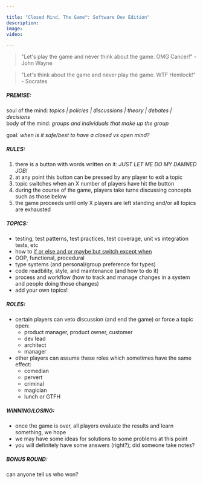 ```yaml
---	

title: "Closed Mind, The Game™: Software Dev Edition"	
description:	
image:	
video:	

---	
```


<div id="brain-lock"></div>	

> "Let's play the game and never think about the game. OMG Cancer!" - John Wayne	

> "Let's think about the game and never play the game. WTF Hemlock!" - Socrates	

##### PREMISE:	
soul of the mind: _topics | policies | discussions | theory | debates | decisions_   	
body of the mind: _groups and individuals that make up the group_   	

goal: _when is it safe/best to have a closed vs open mind?_   	

##### RULES:	
1. there is a button with words written on it: _*JUST LET ME DO MY DAMNED JOB!*_	
2. at any point this button can be pressed by any player to exit a topic	
3. topic switches when an X number of players have hit the button	
4. during the course of the game, players take turns discussing concepts such as those below	
5. the game proceeds until only X players are left standing and/or all topics are exhausted	

##### TOPICS:	
- testing, test patterns, test practices, test coverage, unit vs integration tests, etc	
- how to [if or else and or maybe but switch except when](https://blog.cleancoder.com/uncle-bob/2021/03/06/ifElseSwitch.html)	
- OOP, functional, procedural	
- type systems (and personal/group preference for types)	
- code readbility, style, and maintenance (and how to do it)	
- process and workflow (how to track and manage changes in a system and people doing those changes)	
- add your own topics!	

##### ROLES:	
- certain players can veto discussion (and end the game) or force a topic open:	
	- product manager, product owner, customer	
	- dev lead	
	- architect	
	- manager	
- other players can assume these roles which sometimes have the same effect:	
	- comedian	
	- pervert	
	- criminal	
	- magician	
	- lunch or GTFH	

##### WINNING/LOSING:	
- once the game is over, all players evaluate the results and learn something, we hope	
- we may have some ideas for solutions to some problems at this point	
- you will definitely have some answers (right?); did someone take notes?	

##### BONUS ROUND:	
can anyone tell us who won?	



